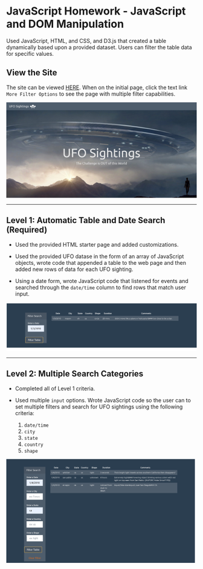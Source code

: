 # JavaScript Homework - JavaScript and DOM Manipulation

 Used JavaScript, HTML, and CSS, and D3.js  that created a table dynamically based upon a provided dataset. Users can filter the table data for specific values.

## View the Site
The site can be viewed <a href="https://klharp.github.io/javascript-challenge/UFO-level-1/">HERE</a>. When on the initial page, click the text link `More Filter Options` to see the page with multiple filter capabilities.

![prefilter.png](images/prefilter.png)
- - -

## Level 1: Automatic Table and Date Search (Required)

* Used the provided HTML starter page and added customizations.

* Used the provided UFO datase in the form of an array of JavaScript objects, wrote code that appended a table to the web page and then added new rows of data for each UFO sighting.

* Using a date form,  wrote JavaScript code that listened for events and searched through the `date/time` column to find rows that match user input.

![filter1.png](images/filter1.png)

- - -

## Level 2: Multiple Search Categories 

* Completed all of Level 1 criteria.

* Used multiple `input` options. Wrote JavaScript code so the user can to set multiple filters and search for UFO sightings using the following criteria:

  1. `date/time`
  2. `city`
  3. `state`
  4. `country`
  5. `shape`


![filter2.png](images/filter2.png)


